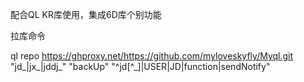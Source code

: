 配合QL KR库使用，集成6D库个别功能

拉库命令


ql repo https://ghproxy.net/https://github.com/myloveskyfly/Myql.git "jd_|jx_|jddj_" "backUp" "^jd[^_]|USER|JD|function|sendNotify"
